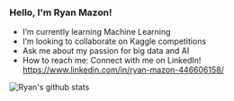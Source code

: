 ### Hello, I'm Ryan Mazon!

- I’m currently learning Machine Learning
- I’m looking to collaborate on Kaggle competitions
- Ask me about my passion for big data and AI
- How to reach me: Connect with me on LinkedIn! https://www.linkedin.com/in/ryan-mazon-446606158/

![Ryan's github stats](https://github-readme-stats.vercel.app/api?username=ryanmazon917&show_icons=true&theme=dark)
